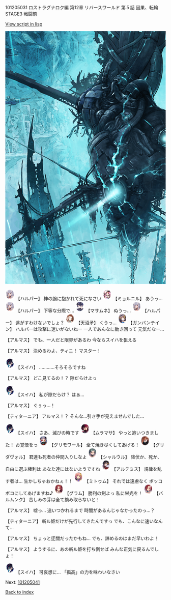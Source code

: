 101205031 ロストラグナロク編 第12章 リバースワールド 第５話 因果、転輪 STAGE3 戦闘前

[View script in lisp](../scripts/101205031.txt)

![underground_world_3.png](../images/backgrounds/underground_world_3.png)

<img src="../images/units/3202011.png" alt="3202011.png" height="34"/>
【ハルパー】
神の腕に抱かれて死になさい

<img src="../images/units/3200111.png" alt="3200111.png" height="34"/>
【ミョルニル】
あうっ…

<img src="../images/units/3202011.png" alt="3202011.png" height="34"/>
【ハルパー】
下等な分際で…

<img src="../images/units/3100111.png" alt="3100111.png" height="34"/>
【マサムネ】
ぬうっ…

<img src="../images/units/3202011.png" alt="3202011.png" height="34"/>
【ハルパー】
逃がすわけないでしょ？

<img src="../images/units/3300411.png" alt="3300411.png" height="34"/>
【天沼矛】
くうっ…

<img src="../images/units/3600211.png" alt="3600211.png" height="34"/>
【ガンバンテイン】
ハルパーは攻撃に迷いがないねー
一人であんなに動き回って
元気だなー…

【アルマス】
でも、一人だと限界があるわ
今ならスイハを狙える

【アルマス】
決めるわよ、ティニ！
マスター！

<img src="../images/units/3401719.png" alt="3401719.png" height="34"/>
【スイハ】
…………そろそろですね

【アルマス】
どこ見てるの！？
隙だらけよっ

<img src="../images/units/3401719.png" alt="3401719.png" height="34"/>
【スイハ】
私が隙だらけ？
はぁ…

【アルマス】
ぐぅっ…！

【ティターニア】
アルマス！？
そんな…引き手が見えませんでした…

<img src="../images/units/3401719.png" alt="3401719.png" height="34"/>
【スイハ】
さあ、滅びの時です

<img src="../images/units/3102511.png" alt="3102511.png" height="34"/>
【ムラマサ】
やっと追いつきました！
お覚悟をっ

<img src="../images/units/3501711.png" alt="3501711.png" height="34"/>
【グリモワール】
全て焼き尽くしてあげる！

<img src="../images/units/3600811.png" alt="3600811.png" height="34"/>
【グリダヴォル】
君達も死者の仲間入りしなよ

<img src="../images/units/3200711.png" alt="3200711.png" height="34"/>
【シャルウル】
降伏か、死か、
自由に選ぶ権利は
あなた達にはないようですね

<img src="../images/units/3400111.png" alt="3400111.png" height="34"/>
【アルテミス】
規律を乱す者は…
生かしちゃおかねぇ！！

<img src="../images/units/3200511.png" alt="3200511.png" height="34"/>
【ミトゥム】
それでは遠慮なく
ボッコボコにしてあげますね♪

<img src="../images/units/3100811.png" alt="3100811.png" height="34"/>
【グラム】
勝利の剣よっ
私に栄光を！

<img src="../images/units/3100911.png" alt="3100911.png" height="34"/>
【バルムンク】
苦しみの芽は全て摘み取らないと！

【アルマス】
嘘っ…
追いつかれるまで
時間があるんじゃなかったのっ…？

【ティターニア】
斬ル姫だけが先行してきたんですっ
でも、こんなに速いなんて…

【アルマス】
ちょっと迂闊だったかもね…
でも、諦めるのはまだ早いわよ！

【アルマス】
ようするに、あの斬ル姫を打ち倒せば
みんな正気に戻るんでしょ！

<img src="../images/units/3401719.png" alt="3401719.png" height="34"/>
【スイハ】
可哀想に…
「孤高」の力を味わいなさい

Next: [101205041](101205041.md)

[Back to index](index.md)
